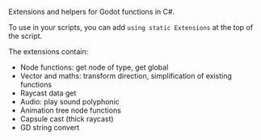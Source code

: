 Extensions and helpers for Godot functions in C#.

To use in your scripts, you can add `using static Extensions` at the top of the script.

The extensions contain:
- Node functions: get node of type, get global
- Vector and maths: transform direction, simplification of existing functions
- Raycast data get
- Audio: play sound polyphonic
- Animation tree node functions
- Capsule cast (thick raycast)
- GD string convert